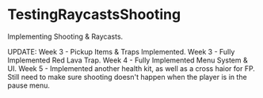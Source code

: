 # TestingRaycastsShooting
 Implementing Shooting & Raycasts.

UPDATE:
Week 3 - Pickup Items & Traps Implemented.
Week 3 - Fully Implemented Red Lava Trap.
Week 4 - Fully Implemented Menu System & UI.
Week 5 - Implemented another health kit, as well as a cross haior for FP. Still need to make sure shooting doesn't happen when the player is in the pause menu.
